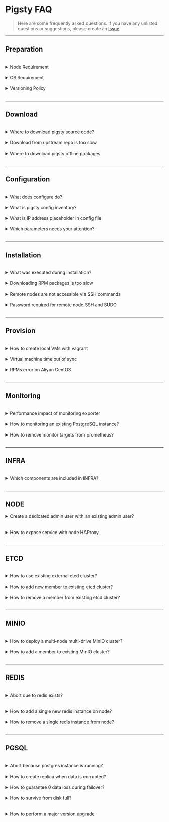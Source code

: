 # Pigsty FAQ

> Here are some frequently asked questions. If you have any unlisted questions or suggestions, please create an [Issue](https://github.com/Vonng/pigsty/issues/new).


----------------

## Preparation


<br>
<details><summary>Node Requirement</summary>

CPU Architecture: `x86_64`. `arm` is not supported yet.

CPU Number: **1** core for common node, at least **2** core for admin node.

Memory: at least **1GB** for common node, at least **2GB** for admin node.

It is recommended to use at least 3~4 x (2C / 4G / 100G) nodes for a serious production deployment.

</details><br>



<details><summary>OS Requirement</summary>

Pigsty is developed and tested on CentOS 7.9, Rocky 8.6 & 9.0 now. RHEL, Alma, Oracle, and any EL compatible distribution also works.

!> We strongly recommend using EL 7.9, 8.6, and 9.0 to avoid meaningless efforts on RPM troubleshooting.

</details><br>



<details><summary>Versioning Policy</summary>

!> Please always use a **version-specific** [release](https://github.com/Vonng/pigsty/releases), do not use the GitHub `master` branch unless you known what you are doing.

Pigsty use semantic version number such as: `<major>. <minor>. <release>`.

Major updates means some fundamental changes and huge features, minor version updates means new features, bumping package version, and minor API changes.
Release version updates means bug fixes and doc updates, and it does change offline package versions (i.e., v1.0.1 and v1.0.0 will use the same `pkg.tgz`).

Pigsty trys to release a Minor Release every 1-3 months and a Major Release every 1-2 years.

</details><br>




----------------

## Download


<br>
<details><summary>Where to download pigsty source code?</summary>

!> `bash -c "$(curl -fsSL http://download.pigsty.cc/get)"`

Executing the above command will automatically download the latest stable version of `pigsty.tgz` and extract it to the `~/pigsty` dir.
You can also manually download a specific version of Pigsty source code from the following location.
If you need to install it in an environment without Internet, you can download it in advance and upload it to the production server via scp/sftp, etc.

</details><br>


<details><summary>Download from upstream repo is too slow</summary>

TBD

</details><br>


<details><summary>Where to download pigsty offline packages</summary>

TBD

</details><br>



----------------

## Configuration


<br>
<details><summary>What does configure do?</summary>

!> Detect the environment, generate the configuration, enable the offline package (optional), and install the essential tool Ansible.

After downloading the Pigsty source package and unpacking it, you need first to execute `./configure` to complete the environment [configure](INSTALL#configure).

Pigsty will check if the current environment meets the installation requirements and generate the recommended config file `pigsty.yml` based on the current machine environment. In the `files/conf/` directory, there are a series of config files named `pigsty-*.yml` that can be used as reference templates for configuration in different scenarios, specified by `-m`.

The Configure installs Ansible, which generally comes with this package as the default source for the node, or from within the offline pkg if it exists.



</details><br>


<details><summary>What is pigsty config inventory?</summary>

!> The source root `pigsty.yml` is the default, unique config source.

Pigsty has one and only one [config file](CONFIG#inventory): [`pigsty.yml`](https://github.com/Vonng/pigsty/blob/master/pigsty.yml) in the source root dir, which describes the state of the entire environment.

In `ansible.cfg` in the same dir: `inventory = pigsty.yml` specifies this file as the default config file, or you can use the `-i` parameter when executing the playbook, restricting the use of a config file from another location. In addition, if you use CMDB as the config source, please modify the config in CMDB.



</details><br>


<details><summary>What is IP address placeholder in config file</summary>

!> Pigsty uses `10.10.10.10` as a placeholder for the current node IP, which will be replaced with the primary IP of the current node during the configure.

When the `configure` detects multiple NICs with multiple IPs on the current node, the config wizard will prompt for the **primary** IP to be used, i.e., **the IP used by the user to access the node from the internal network**. Note that please do not use the public IP.

This IP will be used to replace `10.10.10.10` in the config file template.

</details><br>



<details><summary>Which parameters needs your attention?</summary>

!> Usually, in a singleton installation, there is no need to make any adjustments to the config files.

Pigsty provides 220+ config parameters to customize the entire infra/platform/database.  However, there are a few parameters that can be adjusted in advance if needed:

* When accessing web service components, the domain name is [`infra_portal`](PARAM#infra_portal) (some services can only be accessed using the domain name through the Nginx proxy).
* Pigsty assumes that a `/data` dir exists to hold all data; you can adjust these paths if the data disk mount point differs from this.



</details><br>




----------------

## Installation



<br>
<details><summary>What was executed during installation?</summary>

!> When running `make install`, `ansible-playbook` is called to perform the preconfigured playbook [`infra.yml`](infra.yml) to complete the installation on the meta node.

The `configure` generates the config file by default and marks the current node as an admin  node and an infra node. And `make install` executes the Pigsty meta node initialization playbook `infra.yml`,
deploys the infra components, and initializes the meta node like a normal node on which a singleton PostgreSQL is deployed as CMDB.

</details><br>




<details><summary>Downloading RPM packages is too slow</summary>

!> It is best to use offline packages or configure a [proxy server](PARAM#CONNECT) or a local repo.

Pigsty has used domestic yum repos for downloads whenever possible. However, a few packages are still affected by **GFW**, resulting in slow downloads, such as related software downloaded directly from Github. The following solutions are available.

1. Pigsty provides an offline package, which pre-packages all software and its dependencies, and can skip the step of downloading software from the Internet.

2. Specify a proxy server via [`proxy_env`](PARAM#proxy_env) to download via proxy server.

3. Use other domestic available repos via [`infra_portal`](PARAM#infra_portal).

</details><br>




<details><summary>Remote nodes are not accessible via SSH commands</summary>

!> Specify a different port via the host instance-level [`ansible connection parameters`](PARAM#ansible_host).

Consider using **Ansible connection parameters** if the target machine is hidden behind an SSH springboard machine or if some customizations have been made that cannot be accessed directly using `ssh ip`. Additional SSH ports can be specified with `ansible_port` or `ansible_host` for SSH Alias.

```bash
pg-test:
  vars: { pg_cluster: pg-test }
  hosts:
    10.10.10.11: {pg_seq: 1, pg_role: primary, ansible_host: node-1 }
    10.10.10.12: {pg_seq: 2, pg_role: replica, ansible_port: 22223, ansible_user: admin }
    10.10.10.13: {pg_seq: 3, pg_role: offline, ansible_port: 22224 }
```

</details><br>




<details><summary>Password required for remote node SSH and SUDO</summary>

!> Use the `-k` and `-K` parameters, enter the password at the prompt, and refer to admin provisioning.

**When performing deployments and changes**, the admin user used **must** have `ssh` and `sudo` privileges for all nodes. Password-free is not required.
You can pass in ssh and sudo passwords via the `-k|-K` parameter when executing the playbook or even use another user to run the playbook via `-e`[`ansible_host`](PARAM#connect)`=<another_user>`.
However, Pigsty strongly recommends configuring SSH **passwordless login** with passwordless `sudo` for the admin user.


</details><br>





----------------

## Provision


<br>
<details><summary>How to create local VMs with vagrant</summary>

!> The first time you use Vagrant to pull up a particular OS repo, it will download the corresponding BOX.

Pigsty sandboxes use CentOS 7 by default, and Vagrant will download the `CentOS/7` ISO repo Box the first time the VM is started.

Using a proxy may increase the download speed. Downloading CentOS7 Box only needs to be done the first time the sandbox is started, and will be reused directly when the sandbox is subsequently rebuilt.

Users can also choose to create the required VM manually by downloading the CentOS 7 installation ISO repos.

</details><br>



<details><summary>Virtual machine time out of sync</summary>

!> `sudo ntpdate -u pool.ntp.org`

The time within the VM may not be consistent with the host after the Virtualbox shutdown. You can try the following command: `make sync` to force NTP time sync.

It can solve the problem of no data on the monitoring system after a long hibernation or shutdown and reboot. In addition, restarting the VM can also force a time reset without Internet access: `make dw4; make up4`.

</details><br>




<details><summary>RPMs error on Aliyun CentOS</summary>

!> Aliyun CentOS 7.9 server has DNS caching service `nscd` installed by default. Just remove it.

Aliyun's CentOS 7.9 repo has `nscd` installed by default, locking out the glibc version, which can cause RPM dependency errors during installation.

```bash
"Error: Package: nscd-2.17-307.el7.1.x86_64 (@base)"
```

Run `yum remove -y nscd` on all nodes to resolve this issue, and with Ansible, you can batch.

```bash
ansible all -b -a 'yum remove -y nscd'
```

</details><br>




----------------

## Monitoring


<br>
<details><summary>Performance impact of monitoring exporter</summary>

!> TBD

Not very much, 200ms per 10 ~ 15 seconds.

</details><br>


<details><summary>How to monitoring an existing PostgreSQL instance?</summary>

!> TBD

Check [PGSQL Monitor](PGSQL-MONITOR) for details.

</details><br>


<details><summary>How to remove monitor targets from prometheus?</summary>

!> TBD

```bash
./pgsql-remove.yml -t prometheus -l <cls>
```

Or

```bash
bin/pgmon-rm <ins>
```

</details><br>


----------------

## INFRA


<br>
<details><summary>Which components are included in INFRA?</summary>

!> TBD

</details><br>



----------------

## NODE


<details><summary>Create a dedicated admin user with an existing admin user?</summary>

!> TBD

</details><br>


<br>
<details><summary>How to expose service with node HAProxy</summary>

!> TBD

</details><br>









----------------

## ETCD

<br>
<details><summary>How to use existing external etcd cluster?</summary>

!> TBD

</details><br>


<details><summary>How to add new member to existing etcd cluster?</summary>

!> TBD

</details><br>


<details><summary>How to remove a member from existing etcd cluster?</summary>

!> TBD

</details><br>


----------------

## MINIO

<br>
<details><summary>How to deploy a multi-node multi-drive MinIO cluster?</summary>

!> TBD

</details><br>


<details><summary>How to add a member to existing MinIO cluster?</summary>

!> TBD

</details><br>





----------------

## REDIS

<br>
<details><summary>Abort due to redis exists?</summary>

!> TBD

</details><br>


<br>
<details><summary>How to add a single new redis instance on node?</summary>

!> TBD

</details><br>


<details><summary>How to remove a single redis instance from node?</summary>

!> TBD

</details><br>




----------------

## PGSQL


<br>
<details><summary>Abort because postgres instance is running?</summary>

!> TBD

</details><br>


<details><summary>How to create replica when data is corrupted?</summary>

!> TBD

</details><br>



<details><summary>How to guarantee 0 data loss during failover?</summary>

!> TBD

</details><br>



<details><summary>How to survive from disk full?</summary>

!> TBD

</details><br>



<br>
<details><summary>How to perform a major version upgrade</summary>

!> TBD

</details><br>
